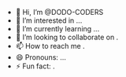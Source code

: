 - 👋 Hi, I’m @DODO-CODERS
- 👀 I’m interested in ...
- 🌱 I’m currently learning ...
- 💞️ I’m looking to collaborate on . 
- 📫 How to reach me . 
- 😄 Pronouns: ...
- ⚡ Fun fact: .

<!---
DODO-CODERS/DODO-CODERS is a ✨ special ✨ repository because its `README.md` (this file) appears on your GitHub profile.
You can click the Preview link to take a look at your changes.
--->
